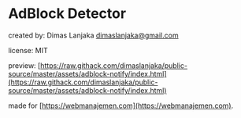 # AdBlock Detector
created by: Dimas Lanjaka <dimaslanjaka@gmail.com>

license: MIT

preview: [https://raw.githack.com/dimaslanjaka/public-source/master/assets/adblock-notify/index.html](https://raw.githack.com/dimaslanjaka/public-source/master/assets/adblock-notify/index.html)

made for [https://webmanajemen.com](https://webmanajemen.com).
